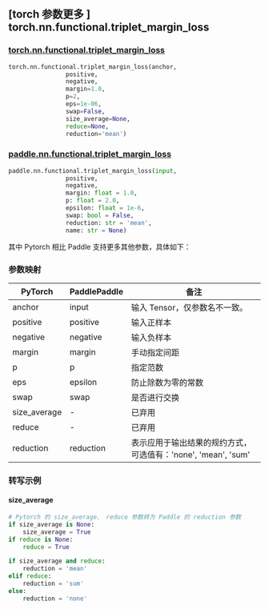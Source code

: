 ## [torch 参数更多 ] torch.nn.functional.triplet_margin_loss

### [torch.nn.functional.triplet_margin_loss](https://pytorch.org/docs/stable/generated/torch.nn.functional.triplet_margin_loss.html?highlight=triplet_margin_loss#torch.nn.functional.triplet_margin_loss)

```python
torch.nn.functional.triplet_margin_loss(anchor,
                positive,
                negative,
                margin=1.0,
                p=2,
                eps=1e-06,
                swap=False,
                size_average=None,
                reduce=None,
                reduction='mean')
```

### [paddle.nn.functional.triplet_margin_loss](https://www.paddlepaddle.org.cn/documentation/docs/zh/develop/api/paddle/nn/functional/triplet_margin_loss_cn.html)

```python
paddle.nn.functional.triplet_margin_loss(input,
                positive,
                negative,
                margin: float = 1.0,
                p: float = 2.0,
                epsilon: float = 1e-6,
                swap: bool = False,
                reduction: str = 'mean',
                name: str = None)
```

其中 Pytorch 相⽐ Paddle ⽀持更多其他参数，具体如下：
### 参数映射
| PyTorch       | PaddlePaddle | 备注                                                   |
| ------------- | ------------ | ------------------------------------------------------ |
| anchor          | input         | 输入 Tensor，仅参数名不一致。                        |
| positive          | positive         | 输入正样本                                 |
| negative          | negative         | 输入负样本                                     |
| margin          | margin         |  手动指定间距                                  |
| p          | p         | 指定范数                                 |
| eps          | epsilon         | 防止除数为零的常数                                  |
| swap          | swap         | 是否进行交换                                  |
| size_average          | -         | 已弃用                                      |
| reduce          | -         | 已弃用                                     |
| reduction          | reduction         | 表示应用于输出结果的规约方式，可选值有：'none', 'mean', 'sum'             |

### 转写示例
#### size_average
```python
# Pytorch 的 size_average、 reduce 参数转为 Paddle 的 reduction 参数
if size_average is None:
    size_average = True
if reduce is None:
    reduce = True

if size_average and reduce:
    reduction = 'mean'
elif reduce:
    reduction = 'sum'
else:
    reduction = 'none'
```
